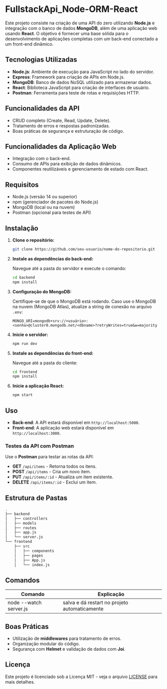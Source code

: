 # FullstackApi_Node-ORM-React
Este projeto consiste na criação de uma API do zero utilizando **Node.js** e integração com o banco de dados **MongoDB**, além de uma aplicação web usando **React**. O objetivo é fornecer uma base sólida para o desenvolvimento de aplicações completas com um back-end conectado a um front-end dinâmico.

## Tecnologias Utilizadas

- **Node.js**: Ambiente de execução para JavaScript no lado do servidor.
- **Express**: Framework para criação de APIs em Node.js.
- **MongoDB**: Banco de dados NoSQL utilizado para armazenar dados.
- **React**: Biblioteca JavaScript para criação de interfaces de usuário.
- **Postman**: Ferramenta para teste de rotas e requisições HTTP.

## Funcionalidades da API

- CRUD completo (Create, Read, Update, Delete).
- Tratamento de erros e respostas padronizadas.
- Boas práticas de segurança e estruturação de código.

## Funcionalidades da Aplicação Web

- Integração com o back-end.
- Consumo de APIs para exibição de dados dinâmicos.
- Componentes reutilizáveis e gerenciamento de estado com React.

## Requisitos

- Node.js (versão 14 ou superior)
- npm (gerenciador de pacotes do Node.js)
- MongoDB (local ou na nuvem)
- Postman (opcional para testes de API)

## Instalação

1. **Clone o repositório:**

   ```bash
   git clone https://github.com/seu-usuario/nome-do-repositorio.git
   ```

2. **Instale as dependências do back-end:**

   Navegue até a pasta do servidor e execute o comando:

   ```bash
   cd backend
   npm install
   ```

3. **Configuração do MongoDB:**

   Certifique-se de que o MongoDB está rodando. Caso use o MongoDB na nuvem (MongoDB Atlas), atualize a string de conexão no arquivo `.env`:

   ```
   MONGO_URI=mongodb+srv://<usuário>:<senha>@cluster0.mongodb.net/<dbname>?retryWrites=true&w=majority
   ```

4. **Inicie o servidor:**

   ```bash
   npm run dev
   ```

5. **Instale as dependências do front-end:**

   Navegue até a pasta do cliente:

   ```bash
   cd frontend
   npm install
   ```

6. **Inicie a aplicação React:**

   ```bash
   npm start
   ```

## Uso

- **Back-end**: A API estará disponível em `http://localhost:5000`.
- **Front-end**: A aplicação web estará disponível em `http://localhost:3000`.

### Testes da API com Postman

Use o **Postman** para testar as rotas da API:

- **GET** `/api/items` - Retorna todos os itens.
- **POST** `/api/items` - Cria um novo item.
- **PUT** `/api/items/:id` - Atualiza um item existente.
- **DELETE** `/api/items/:id` - Exclui um item.

## Estrutura de Pastas

```bash
.
├── backend
│   ├── controllers
│   ├── models
│   ├── routes
│   ├── app.js
│   └── server.js
└── frontend
    ├── src
    │   ├── components
    │   ├── pages
    │   ├── App.js
    │   └── index.js
```
## Comandos

| Comando | Explicação |
| ----- | --------|
| node --watch server.js | salva e dá restart no projeto automaticamente |

## Boas Práticas

- Utilização de **middlewares** para tratamento de erros.
- Organização modular do código.
- Segurança com **Helmet** e validação de dados com **Joi**.

## Licença

Este projeto é licenciado sob a Licença MIT - veja o arquivo [LICENSE](LICENSE) para mais detalhes.

